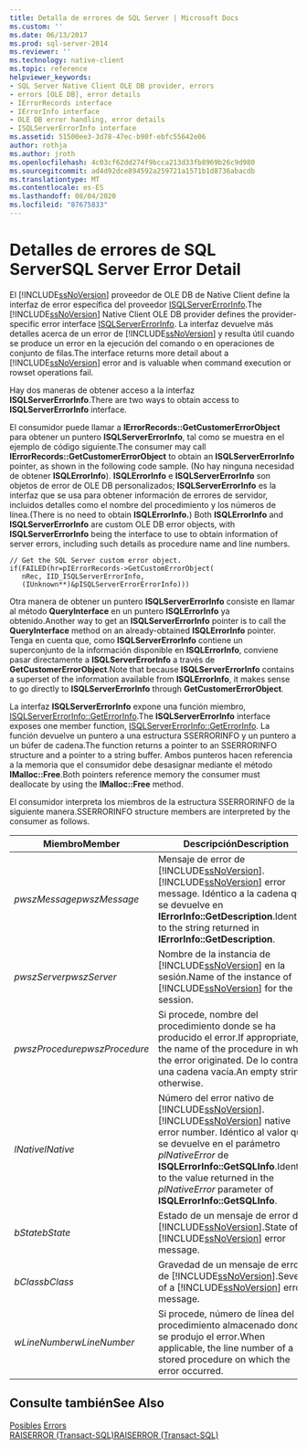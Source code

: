 ```yaml
---
title: Detalla de errores de SQL Server | Microsoft Docs
ms.custom: ''
ms.date: 06/13/2017
ms.prod: sql-server-2014
ms.reviewer: ''
ms.technology: native-client
ms.topic: reference
helpviewer_keywords:
- SQL Server Native Client OLE DB provider, errors
- errors [OLE DB], error details
- IErrorRecords interface
- IErrorInfo interface
- OLE DB error handling, error details
- ISQLServerErrorInfo interface
ms.assetid: 51500ee3-3d78-47ec-b90f-ebfc55642e06
author: rothja
ms.author: jroth
ms.openlocfilehash: 4c03cf62dd274f9bcca213d33fb8969b26c9d980
ms.sourcegitcommit: ad4d92dce894592a259721a1571b1d8736abacdb
ms.translationtype: MT
ms.contentlocale: es-ES
ms.lasthandoff: 08/04/2020
ms.locfileid: "87675833"
---
```

# <a name="sql-server-error-detail"></a><span data-ttu-id="e5005-102">Detalles de errores de SQL Server</span><span class="sxs-lookup"><span data-stu-id="e5005-102">SQL Server Error Detail</span></span>
  <span data-ttu-id="e5005-103">El [!INCLUDE[ssNoVersion](../../includes/ssnoversion-md.md)] proveedor de OLE DB de Native Client define la interfaz de error específica del proveedor [ISQLServerErrorInfo](../../database-engine/dev-guide/isqlservererrorinfo-ole-db.md).</span><span class="sxs-lookup"><span data-stu-id="e5005-103">The [!INCLUDE[ssNoVersion](../../includes/ssnoversion-md.md)] Native Client OLE DB provider defines the provider-specific error interface [ISQLServerErrorInfo](../../database-engine/dev-guide/isqlservererrorinfo-ole-db.md).</span></span> <span data-ttu-id="e5005-104">La interfaz devuelve más detalles acerca de un error de [!INCLUDE[ssNoVersion](../../includes/ssnoversion-md.md)] y resulta útil cuando se produce un error en la ejecución del comando o en operaciones de conjunto de filas.</span><span class="sxs-lookup"><span data-stu-id="e5005-104">The interface returns more detail about a [!INCLUDE[ssNoVersion](../../includes/ssnoversion-md.md)] error and is valuable when command execution or rowset operations fail.</span></span>  
  
 <span data-ttu-id="e5005-105">Hay dos maneras de obtener acceso a la interfaz **ISQLServerErrorInfo**.</span><span class="sxs-lookup"><span data-stu-id="e5005-105">There are two ways to obtain access to **ISQLServerErrorInfo** interface.</span></span>  
  
 <span data-ttu-id="e5005-106">El consumidor puede llamar a **IErrorRecords::GetCustomerErrorObject** para obtener un puntero **ISQLServerErrorInfo**, tal como se muestra en el ejemplo de código siguiente.</span><span class="sxs-lookup"><span data-stu-id="e5005-106">The consumer may call **IErrorRecords::GetCustomerErrorObject** to obtain an **ISQLServerErrorInfo** pointer, as shown in the following code sample.</span></span> <span data-ttu-id="e5005-107">(No hay ninguna necesidad de obtener **ISQLErrorInfo**). **ISQLErrorInfo** e **ISQLServerErrorInfo** son objetos de error de OLE DB personalizados; **ISQLServerErrorInfo** es la interfaz que se usa para obtener información de errores de servidor, incluidos detalles como el nombre del procedimiento y los números de línea.</span><span class="sxs-lookup"><span data-stu-id="e5005-107">(There is no need to obtain **ISQLErrorInfo.**) Both **ISQLErrorInfo** and **ISQLServerErrorInfo** are custom OLE DB error objects, with **ISQLServerErrorInfo** being the interface to use to obtain information of server errors, including such details as procedure name and line numbers.</span></span>  
  
```  
// Get the SQL Server custom error object.  
if(FAILED(hr=pIErrorRecords->GetCustomErrorObject(  
   nRec, IID_ISQLServerErrorInfo,  
   (IUnknown**)&pISQLServerErrorErrorInfo)))  
```  
  
 <span data-ttu-id="e5005-108">Otra manera de obtener un puntero **ISQLServerErrorInfo** consiste en llamar al método **QueryInterface** en un puntero **ISQLErrorInfo** ya obtenido.</span><span class="sxs-lookup"><span data-stu-id="e5005-108">Another way to get an **ISQLServerErrorInfo** pointer is to call the **QueryInterface** method on an already-obtained **ISQLErrorInfo** pointer.</span></span> <span data-ttu-id="e5005-109">Tenga en cuenta que, como **ISQLServerErrorInfo** contiene un superconjunto de la información disponible en **ISQLErrorInfo**, conviene pasar directamente a **ISQLServerErrorInfo** a través de **GetCustomerErrorObject**.</span><span class="sxs-lookup"><span data-stu-id="e5005-109">Note that because **ISQLServerErrorInfo** contains a superset of the information available from **ISQLErrorInfo**, it makes sense to go directly to **ISQLServerErrorInfo** through **GetCustomerErrorObject**.</span></span>  
  
 <span data-ttu-id="e5005-110">La interfaz **ISQLServerErrorInfo** expone una función miembro, [ISQLServerErrorInfo::GetErrorInfo](../native-client-ole-db-interfaces/isqlservererrorinfo-geterrorinfo-ole-db.md).</span><span class="sxs-lookup"><span data-stu-id="e5005-110">The **ISQLServerErrorInfo** interface exposes one member function, [ISQLServerErrorInfo::GetErrorInfo](../native-client-ole-db-interfaces/isqlservererrorinfo-geterrorinfo-ole-db.md).</span></span> <span data-ttu-id="e5005-111">La función devuelve un puntero a una estructura SSERRORINFO y un puntero a un búfer de cadena.</span><span class="sxs-lookup"><span data-stu-id="e5005-111">The function returns a pointer to an SSERRORINFO structure and a pointer to a string buffer.</span></span> <span data-ttu-id="e5005-112">Ambos punteros hacen referencia a la memoria que el consumidor debe desasignar mediante el método **IMalloc::Free**.</span><span class="sxs-lookup"><span data-stu-id="e5005-112">Both pointers reference memory the consumer must deallocate by using the **IMalloc::Free** method.</span></span>  
  
 <span data-ttu-id="e5005-113">El consumidor interpreta los miembros de la estructura SSERRORINFO de la siguiente manera.</span><span class="sxs-lookup"><span data-stu-id="e5005-113">SSERRORINFO structure members are interpreted by the consumer as follows.</span></span>  
  
|<span data-ttu-id="e5005-114">Miembro</span><span class="sxs-lookup"><span data-stu-id="e5005-114">Member</span></span>|<span data-ttu-id="e5005-115">Descripción</span><span class="sxs-lookup"><span data-stu-id="e5005-115">Description</span></span>|  
|------------|-----------------|  
|<span data-ttu-id="e5005-116">*pwszMessage*</span><span class="sxs-lookup"><span data-stu-id="e5005-116">*pwszMessage*</span></span>|<span data-ttu-id="e5005-117">Mensaje de error de [!INCLUDE[ssNoVersion](../../includes/ssnoversion-md.md)].</span><span class="sxs-lookup"><span data-stu-id="e5005-117">[!INCLUDE[ssNoVersion](../../includes/ssnoversion-md.md)] error message.</span></span> <span data-ttu-id="e5005-118">Idéntico a la cadena que se devuelve en **IErrorInfo::GetDescription**.</span><span class="sxs-lookup"><span data-stu-id="e5005-118">Identical to the string returned in **IErrorInfo::GetDescription**.</span></span>|  
|<span data-ttu-id="e5005-119">*pwszServer*</span><span class="sxs-lookup"><span data-stu-id="e5005-119">*pwszServer*</span></span>|<span data-ttu-id="e5005-120">Nombre de la instancia de [!INCLUDE[ssNoVersion](../../includes/ssnoversion-md.md)] en la sesión.</span><span class="sxs-lookup"><span data-stu-id="e5005-120">Name of the instance of [!INCLUDE[ssNoVersion](../../includes/ssnoversion-md.md)] for the session.</span></span>|  
|<span data-ttu-id="e5005-121">*pwszProcedure*</span><span class="sxs-lookup"><span data-stu-id="e5005-121">*pwszProcedure*</span></span>|<span data-ttu-id="e5005-122">Si procede, nombre del procedimiento donde se ha producido el error.</span><span class="sxs-lookup"><span data-stu-id="e5005-122">If appropriate, the name of the procedure in which the error originated.</span></span> <span data-ttu-id="e5005-123">De lo contrario, una cadena vacía.</span><span class="sxs-lookup"><span data-stu-id="e5005-123">An empty string otherwise.</span></span>|  
|<span data-ttu-id="e5005-124">*lNative*</span><span class="sxs-lookup"><span data-stu-id="e5005-124">*lNative*</span></span>|<span data-ttu-id="e5005-125">Número del error nativo de [!INCLUDE[ssNoVersion](../../includes/ssnoversion-md.md)].</span><span class="sxs-lookup"><span data-stu-id="e5005-125">[!INCLUDE[ssNoVersion](../../includes/ssnoversion-md.md)] native error number.</span></span> <span data-ttu-id="e5005-126">Idéntico al valor que se devuelve en el parámetro *plNativeError* de **ISQLErrorInfo::GetSQLInfo**.</span><span class="sxs-lookup"><span data-stu-id="e5005-126">Identical to the value returned in the *plNativeError* parameter of **ISQLErrorInfo::GetSQLInfo**.</span></span>|  
|<span data-ttu-id="e5005-127">*bState*</span><span class="sxs-lookup"><span data-stu-id="e5005-127">*bState*</span></span>|<span data-ttu-id="e5005-128">Estado de un mensaje de error de [!INCLUDE[ssNoVersion](../../includes/ssnoversion-md.md)].</span><span class="sxs-lookup"><span data-stu-id="e5005-128">State of a [!INCLUDE[ssNoVersion](../../includes/ssnoversion-md.md)] error message.</span></span>|  
|<span data-ttu-id="e5005-129">*bClass*</span><span class="sxs-lookup"><span data-stu-id="e5005-129">*bClass*</span></span>|<span data-ttu-id="e5005-130">Gravedad de un mensaje de error de [!INCLUDE[ssNoVersion](../../includes/ssnoversion-md.md)].</span><span class="sxs-lookup"><span data-stu-id="e5005-130">Severity of a [!INCLUDE[ssNoVersion](../../includes/ssnoversion-md.md)] error message.</span></span>|  
|<span data-ttu-id="e5005-131">*wLineNumber*</span><span class="sxs-lookup"><span data-stu-id="e5005-131">*wLineNumber*</span></span>|<span data-ttu-id="e5005-132">Si procede, número de línea del procedimiento almacenado donde se produjo el error.</span><span class="sxs-lookup"><span data-stu-id="e5005-132">When applicable, the line number of a stored procedure on which the error occurred.</span></span>|  
  
## <a name="see-also"></a><span data-ttu-id="e5005-133">Consulte también</span><span class="sxs-lookup"><span data-stu-id="e5005-133">See Also</span></span>  
 <span data-ttu-id="e5005-134">[Posibles](errors.md) </span><span class="sxs-lookup"><span data-stu-id="e5005-134">[Errors](errors.md) </span></span>  
 [<span data-ttu-id="e5005-135">RAISERROR &#40;Transact-SQL&#41;</span><span class="sxs-lookup"><span data-stu-id="e5005-135">RAISERROR &#40;Transact-SQL&#41;</span></span>](/sql/t-sql/language-elements/raiserror-transact-sql)  
  
  
